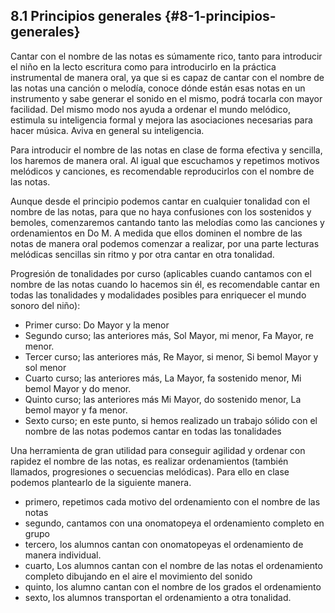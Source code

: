 ## 8.1 Principios generales {#8-1-principios-generales}

Cantar con el nombre de las notas es súmamente rico, tanto para introducir el niño en la lecto escritura como para introducirlo en la práctica instrumental de manera oral, ya que si es capaz de cantar con el nombre de las notas una canción o melodía,  conoce dónde están esas notas en un instrumento y sabe generar el sonido en el mismo, podrá tocarla con mayor facilidad. Del mismo modo nos ayuda a ordenar el mundo melódico, estimula su inteligencia formal y mejora las asociaciones necesarias para hacer música. Aviva en general su inteligencia.

Para introducir el nombre de las notas en clase de forma efectiva y sencilla, los haremos de manera oral. Al igual que escuchamos y repetimos motivos melódicos y canciones, es recomendable reproducirlos con el nombre de las notas.

Aunque desde el principio podemos cantar en cualquier tonalidad con el nombre de las notas, para que no haya confusiones con los sostenidos y bemoles, comenzaremos cantando  tanto las melodías como las canciones y ordenamientos en Do M. A medida que ellos dominen el nombre de las notas de manera oral podemos comenzar a realizar, por una parte lecturas melódicas sencillas sin ritmo y por otra cantar en otra tonalidad.

Progresión de tonalidades por curso (aplicables cuando cantamos con el nombre de las notas cuando lo hacemos sin él, es recomendable cantar en todas las tonalidades y modalidades posibles para enriquecer el mundo sonoro del niño):

*   Primer curso: Do Mayor y la menor
*   Segundo curso; las anteriores más, Sol Mayor, mi menor, Fa Mayor, re menor.
*   Tercer curso; las anteriores más, Re Mayor, si menor, Si bemol Mayor y sol menor
*   Cuarto curso; las anteriores más, La Mayor, fa sostenido menor, Mi bemol Mayor y do menor.
*   Quinto curso; las anteriores más Mi Mayor, do sostenido menor, La bemol mayor y fa menor.
*   Sexto curso; en este punto, si hemos realizado un trabajo sólido con el nombre de las notas podemos cantar en todas las tonalidades

Una herramienta de gran utilidad para conseguir agilidad y ordenar con rapidez el nombre de las notas, es realizar ordenamientos (también llamados, progresiones o secuencias melódicas). Para ello en clase podemos plantearlo de la siguiente manera.

*   primero, repetimos cada motivo del ordenamiento con el nombre de las notas
*   segundo, cantamos con una onomatopeya el ordenamiento completo en grupo
*   tercero, los alumnos cantan con onomatopeyas el ordenamiento de manera individual.
*   cuarto, Los alumnos cantan con el nombre de las notas el ordenamiento completo dibujando en el aire el movimiento del sonido
*   quinto, los alumno cantan con el nombre de los grados el ordenamiento
*   sexto, los alumnos transportan el ordenamiento a otra tonalidad.